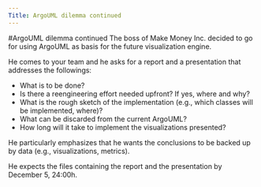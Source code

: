 ```yaml
---
Title: ArgoUML dilemma continued
---
```

#ArgoUML dilemma continued
The boss of Make Money Inc. decided to go for using ArgoUML as basis for the future visualization engine.

He comes to your team and he asks for a report and a presentation that addresses the followings:

-  What is to be done?
-  Is there a reengineering effort needed upfront? If yes, where and why?
-  What is the rough sketch of the implementation (e.g., which classes will be implemented, where)?
-  What can be discarded from the current ArgoUML?
-  How long will it take to implement the visualizations presented?

He particularly emphasizes that he wants the conclusions to be backed up by data (e.g., visualizations, metrics).

He expects the files containing the report and the presentation by December 5, 24:00h.
